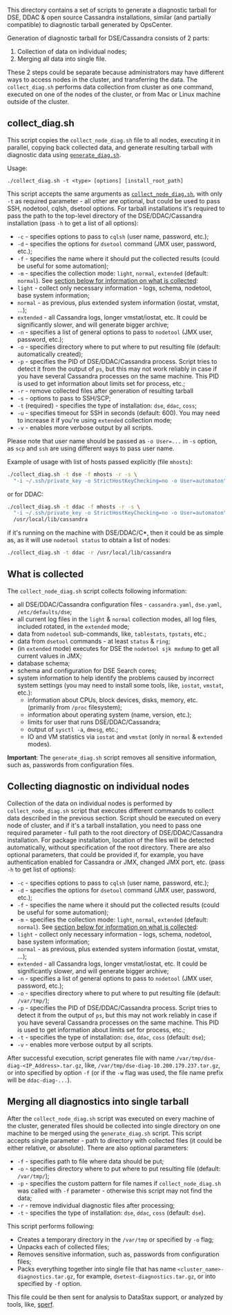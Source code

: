 This directory contains a set of scripts to generate a diagnostic tarball for DSE, DDAC &
open source Cassandra installations, similar (and partially compatible) to diagnostic
tarball generated by OpsCenter.

Generation of diagnostic tarball for DSE/Cassandra consists of 2 parts:
1. Collection of data on individual nodes;
2. Merging all data into single file.

These 2 steps could be separate because administrators may have different ways to access
nodes in the cluster, and transferring the data.  The `collect_diag.sh` performs data
collection from cluster as one command, executed on one of the nodes of the cluster, or
from Mac or Linux machine outside of the cluster.

## collect_diag.sh

This script copies the `collect_node_diag.sh` file to all nodes, executing it in parallel,
copying back collected data, and generate resulting tarball with diagnostic data using
[`generate_diag.sh`](#merging-all-diagnostics-into-single-tarball).

Usage:

```
./collect_diag.sh -t <type> [options] [install_root_path]
```

This script accepts the same arguments as [`collect_node_diag.sh`](#collecting-diagnostic-on-individual-nodes), 
with only `-t` as required parameter - all other are optional, but could be used to pass
SSH, nodetool, cqlsh, dsetool options.  For tarball installations it's required to pass
the path to the top-level directory of the DSE/DDAC/Cassandra installation (pass `-h` to
get a list of all options):

* `-c` - specifies options to pass to `cqlsh` (user name, password, etc.);
* `-d` - specifies the options for `dsetool` command (JMX user, password, etc.);
* `-f` - specifies the name where it should put the collected results (could be useful for
  some automation);
* `-m` - specifies the collection mode: `light`, `normal`, `extended` (default:
 `normal`). See [section below for information on what is collected](#what-is-collected):
 * `light` - collect only necessary information - logs, schema, nodetool, base system
 information;
 * `normal` - as previous, plus extended system information (iostat, vmstat, ...);
 * `extended` - all Cassandra logs, longer vmstat/iostat, etc. It could be significantly
   slower, and will generate bigger archive;
* `-n` - specifies a list of general options to pass to `nodetool` (JMX user, password, etc.);
* `-o` - specifies directory where to put where to put resulting file (default:
  automatically created);
* `-p` - specifies the PID of DSE/DDAC/Cassandra process.  Script tries to detect it from the output of
  `ps`, but this may not work reliably in case if you have several Cassandra processes on
  the same machine.  This PID is used to get information about limits set for process, etc.;
* `-r` - remove collected files after generation of resulting tarball
* `-s` - options to pass to SSH/SCP;
* `-t` (required) - specifies the type of installation: `dse`, `ddac`, `coss`;
* `-u` - specifies timeout for SSH in seconds (default: 600). You may need to increase it
  if you're using `extended` collection mode;
* `-v` - enables more verbose output by all scripts.

Please note that user name should be passed as `-o User=...` in `-s` option, as `scp` and
`ssh` are using different ways to pass user name.

Example of usage with list of hosts passed explicitly (file `mhosts`):

```sh
./collect_diag.sh -t dse -f mhosts -r -s \
  "-i ~/.ssh/private_key -o StrictHostKeyChecking=no -o User=automaton"
```

or for DDAC:

```sh
./collect_diag.sh -t ddac -f mhosts -r -s \
  "-i ~/.ssh/private_key -o StrictHostKeyChecking=no -o User=automaton" \
  /usr/local/lib/cassandra
```

if it's running on the machine with DSE/DDAC/C*, then it could be as simple as, as it will
use `nodetool status` to obtain a list of nodes:

```sh
./collect_diag.sh -t ddac -r /usr/local/lib/cassandra
```

## What is collected

The `collect_node_diag.sh` script collects following information:

* all DSE/DDAC/Cassandra configuration files - `cassandra.yaml`, `dse.yaml`, `/etc/defaults/dse`;
* all current log files in the `light` & `normal` collection modes, all log files,
  included rotated, in the `extended` mode;
* data from `nodetool` sub-commands, like, `tablestats`, `tpstats`, etc.;
* data from `dsetool` commands - at least `status` & `ring`;
* (in `extended` mode) executes for DSE the `nodetool sjk mxdump` to get all current values in JMX;
* database schema;
* schema and configuration for DSE Search cores;
* system information to help identify the problems caused by incorrect system settings
  (you may need to install some tools, like, `iostat`, `vmstat`, etc.):
  * information about CPUs, block devices, disks, memory, etc. (primarily from `/proc`
    filesystem);
  * information about operating system (name, version, etc.);
  * limits for user that runs DSE/DDAC/Cassandra;
  * output of `sysctl -a`, `dmesg`, etc.;
  * IO and VM statistics via `iostat` and `vmstat` (only in `normal` & `extended` modes).

**Important**: The `generate_diag.sh` script removes all sensitive information, such as,
passwords from configuration files.

## Collecting diagnostic on individual nodes

Collection of the data on individual nodes is performed by `collect_node_diag.sh` script
that executes different commands to collect data described in the previous section.
Script should be executed on every node of cluster, and if it's a tarball installation,
you need to pass one required parameter - full path to the root directory of
DSE/DDAC/Cassandra installation.  For package installation, location of the files will be
detected automatically, without specification of the root directory.  There are also
optional parameters, that could be provided if, for example, you have authentication
enabled for Cassandra or JMX, changed JMX port, etc. (pass `-h` to get list of options):

* `-c` - specifies options to pass to `cqlsh` (user name, password, etc.);
* `-d` - specifies the options for `dsetool` command (JMX user, password, etc.);
* `-f` - specifies the name where it should put the collected results (could be useful for
  some automation);
* `-m` - specifies the collection mode: `light`, `normal`, `extended` (default:
 `normal`). See [section below for information on what is collected](#what-is-collected):
 * `light` - collect only necessary information - logs, schema, nodetool, base system
 information;
 * `normal` - as previous, plus extended system information (iostat, vmstat, ...);
 * `extended` - all Cassandra logs, longer vmstat/iostat, etc. It could be significantly
   slower, and will generate bigger archive;
* `-n` - specifies a list of general options to pass to `nodetool` (JMX user, password, etc.);
* `-o` - specifies directory where to put where to put resulting file (default: `/var/tmp/`);
* `-p` - specifies the PID of DSE/DDAC/Cassandra process.  Script tries to detect it from
  the output of `ps`, but this may not work reliably in case if you have several Cassandra
  processes on the same machine.  This PID is used to get information about limits set for
  process, etc.;
* `-t` - specifies the type of installation: `dse`, `ddac`, `coss`  (default: `dse`);
* `-v` - enables more verbose output by all scripts.

After successful execution, script generates file with name
`/var/tmp/dse-diag-<IP_Address>.tar.gz`, like, `/var/tmp/dse-diag-10.200.179.237.tar.gz`,
or into specified by option `-f` (or if the `-w` flag was used, the file name prefix will
be `ddac-diag-...`).

## Merging all diagnostics into single tarball

After the `collect_node_diag.sh` script was executed on every machine of the cluster,
generated files should be collected into single directory on one machine to be merged
using the `generate_diag.sh` script.  This script accepts single parameter - path to
directory with collected files (it could be either relative, or absolute).  There are also
optional parameters:

* `-f` - specifies path to file where data should be put;
* `-o` - specifies directory where to put where to put resulting file (default: `/var/tmp/`);
* `-p` - specifies the custom pattern for file names if `collect_node_diag.sh` was called
  with `-f` parameter - otherwise this script may not find the data;
* `-r` - remove individual diagnostic files after processing;
* `-t` - specifies the type of installation: `dse`, `ddac`, `coss` (default: `dse`).

This script performs following:

* Creates a temporary directory in the `/var/tmp` or specified by `-o` flag;
* Unpacks each of collected files;
* Removes sensitive information, such as, passwords from configuration files;
* Packs everything together into single file that has name
  `<cluster_name>-diagnostics.tar.gz`, for example, `dsetest-diagnostics.tar.gz`, or into
  specified by `-f` option.

This file could be then sent for analysis to DataStax support, or analyzed by tools, like, [sperf](https://github.com/riptano/sperf).

